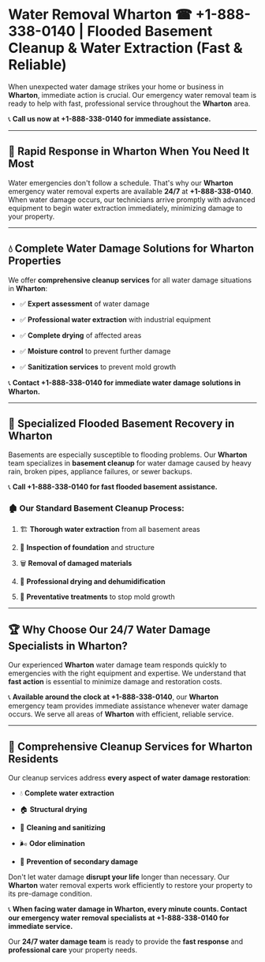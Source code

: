 # Water Removal Wharton ☎ +1-888-338-0140 | Flooded Basement Cleanup & Water Extraction (Fast & Reliable)

When unexpected water damage strikes your home or business in **Wharton**, immediate action is crucial. Our emergency water removal team is ready to help with fast, professional service throughout the **Wharton** area. 

📞 **Call us now at +1-888-338-0140 for immediate assistance.**
---
## 🚀 Rapid Response in Wharton When You Need It Most
Water emergencies don't follow a schedule. That's why our **Wharton** emergency water removal experts are available **24/7** at **+1-888-338-0140**. When water damage occurs, our technicians arrive promptly with advanced equipment to begin water extraction immediately, minimizing damage to your property.
---
## 💧 Complete Water Damage Solutions for Wharton Properties
We offer **comprehensive cleanup services** for all water damage situations in **Wharton**:
- ✅ **Expert assessment** of water damage  
- ✅ **Professional water extraction** with industrial equipment  
- ✅ **Complete drying** of affected areas  
- ✅ **Moisture control** to prevent further damage  
- ✅ **Sanitization services** to prevent mold growth  
📞 **Contact +1-888-338-0140 for immediate water damage solutions in Wharton.**
---
## 🌊 Specialized Flooded Basement Recovery in Wharton
Basements are especially susceptible to flooding problems. Our **Wharton** team specializes in **basement cleanup** for water damage caused by heavy rain, broken pipes, appliance failures, or sewer backups. 
📞 **Call +1-888-338-0140 for fast flooded basement assistance.**
### 🏚️ Our Standard Basement Cleanup Process:
1. 🏗️ **Thorough water extraction** from all basement areas  
2. 🔎 **Inspection of foundation** and structure  
3. 🗑️ **Removal of damaged materials**  
4. 💨 **Professional drying and dehumidification**  
5. 🚫 **Preventative treatments** to stop mold growth  
---
## 🏆 Why Choose Our 24/7 Water Damage Specialists in Wharton?
Our experienced **Wharton** water damage team responds quickly to emergencies with the right equipment and expertise. We understand that **fast action** is essential to minimize damage and restoration costs.
📞 **Available around the clock at +1-888-338-0140**, our **Wharton** emergency team provides immediate assistance whenever water damage occurs. We serve all areas of **Wharton** with efficient, reliable service.
---
## 🧹 Comprehensive Cleanup Services for Wharton Residents
Our cleanup services address **every aspect of water damage restoration**:
- 💧 **Complete water extraction**  
- 🏠 **Structural drying**  
- 🧼 **Cleaning and sanitizing**  
- 🌬️ **Odor elimination**  
- 🚫 **Prevention of secondary damage**  
Don't let water damage **disrupt your life** longer than necessary. Our **Wharton** water removal experts work efficiently to restore your property to its pre-damage condition.
📞 **When facing water damage in Wharton, every minute counts. Contact our emergency water removal specialists at +1-888-338-0140 for immediate service.**
Our **24/7 water damage team** is ready to provide the **fast response** and **professional care** your property needs.
